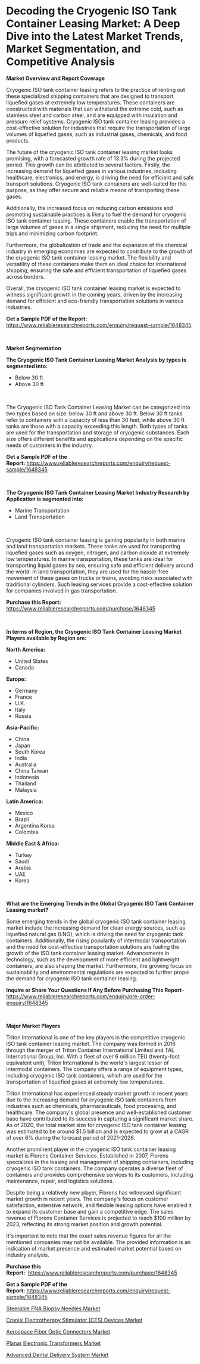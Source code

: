 <p><h1>Decoding the Cryogenic ISO Tank Container Leasing Market: A Deep Dive into the Latest Market Trends, Market Segmentation, and Competitive Analysis</h1></p><p><strong>Market Overview and Report Coverage</strong></p>
<p><p>Cryogenic ISO tank container leasing refers to the practice of renting out these specialized shipping containers that are designed to transport liquefied gases at extremely low temperatures. These containers are constructed with materials that can withstand the extreme cold, such as stainless steel and carbon steel, and are equipped with insulation and pressure relief systems. Cryogenic ISO tank container leasing provides a cost-effective solution for industries that require the transportation of large volumes of liquefied gases, such as industrial gases, chemicals, and food products.</p><p>The future of the cryogenic ISO tank container leasing market looks promising, with a forecasted growth rate of 13.3% during the projected period. This growth can be attributed to several factors. Firstly, the increasing demand for liquefied gases in various industries, including healthcare, electronics, and energy, is driving the need for efficient and safe transport solutions. Cryogenic ISO tank containers are well-suited for this purpose, as they offer secure and reliable means of transporting these gases.</p><p>Additionally, the increased focus on reducing carbon emissions and promoting sustainable practices is likely to fuel the demand for cryogenic ISO tank container leasing. These containers enable the transportation of large volumes of gases in a single shipment, reducing the need for multiple trips and minimizing carbon footprint.</p><p>Furthermore, the globalization of trade and the expansion of the chemical industry in emerging economies are expected to contribute to the growth of the cryogenic ISO tank container leasing market. The flexibility and versatility of these containers make them an ideal choice for international shipping, ensuring the safe and efficient transportation of liquefied gases across borders.</p><p>Overall, the cryogenic ISO tank container leasing market is expected to witness significant growth in the coming years, driven by the increasing demand for efficient and eco-friendly transportation solutions in various industries.</p></p>
<p><strong>Get a Sample PDF of the Report:</strong> <a href="https://www.reliableresearchreports.com/enquiry/request-sample/1648345">https://www.reliableresearchreports.com/enquiry/request-sample/1648345</a></p>
<p>&nbsp;</p>
<p><strong>Market Segmentation</strong></p>
<p><strong>The Cryogenic ISO Tank Container Leasing Market Analysis by types is segmented into:</strong></p>
<p><ul><li>Below 30 ft</li><li>Above 30 ft</li></ul></p>
<p>&nbsp;</p>
<p><p>The Cryogenic ISO Tank Container Leasing Market can be categorized into two types based on size: below 30 ft and above 30 ft. Below 30 ft tanks refer to containers with a capacity of less than 30 feet, while above 30 ft tanks are those with a capacity exceeding this length. Both types of tanks are used for the transportation and storage of cryogenic substances. Each size offers different benefits and applications depending on the specific needs of customers in the industry.</p></p>
<p><strong>Get a Sample PDF of the Report:</strong>&nbsp;<a href="https://www.reliableresearchreports.com/enquiry/request-sample/1648345">https://www.reliableresearchreports.com/enquiry/request-sample/1648345</a></p>
<p>&nbsp;</p>
<p><strong>The Cryogenic ISO Tank Container Leasing Market Industry Research by Application is segmented into:</strong></p>
<p><ul><li>Marine Transportation</li><li>Land Transportation</li></ul></p>
<p>&nbsp;</p>
<p><p>Cryogenic ISO tank container leasing is gaining popularity in both marine and land transportation markets. These tanks are used for transporting liquefied gases such as oxygen, nitrogen, and carbon dioxide at extremely low temperatures. In marine transportation, these tanks are ideal for transporting liquid gases by sea, ensuring safe and efficient delivery around the world. In land transportation, they are used for the hassle-free movement of these gases on trucks or trains, avoiding risks associated with traditional cylinders. Such leasing services provide a cost-effective solution for companies involved in gas transportation.</p></p>
<p><strong>Purchase this Report:</strong>&nbsp; <a href="https://www.reliableresearchreports.com/purchase/1648345">https://www.reliableresearchreports.com/purchase/1648345</a></p>
<p>&nbsp;</p>
<p><strong>In terms of Region, the Cryogenic ISO Tank Container Leasing Market Players available by Region are:</strong></p>
<p>
    <p> <strong> North America: </strong>
        <ul>
            <li>United States</li>
            <li>Canada</li>
        </ul>
        </p> 
    <p> <strong> Europe: </strong>
        <ul>
            <li>Germany</li>
            <li>France</li>
            <li>U.K.</li>
            <li>Italy</li>
            <li>Russia</li>
        </ul>
        </p> 
    <p> <strong> Asia-Pacific: </strong>
        <ul>
            <li>China</li>
            <li>Japan</li>
            <li>South Korea</li>
            <li>India</li>
            <li>Australia</li>
            <li>China Taiwan</li>
            <li>Indonesia</li>
            <li>Thailand</li>
            <li>Malaysia</li>
        </ul>
        </p> 
    <p> <strong> Latin America: </strong>
        <ul>
            <li>Mexico</li>
            <li>Brazil</li>
            <li>Argentina Korea</li>
            <li>Colombia</li>
        </ul>
        </p> 
    <p> <strong> Middle East & Africa: </strong>
        <ul>
            <li>Turkey</li>
            <li>Saudi</li>
            <li>Arabia</li>
            <li>UAE</li>
            <li>Korea</li>
        </ul>
    </p>
    </p>
<p>&nbsp;</p>
<p><strong>What are the Emerging Trends in the Global Cryogenic ISO Tank Container Leasing market?</strong></p>
<p><p>Some emerging trends in the global cryogenic ISO tank container leasing market include the increasing demand for clean energy sources, such as liquefied natural gas (LNG), which is driving the need for cryogenic tank containers. Additionally, the rising popularity of intermodal transportation and the need for cost-effective transportation solutions are fueling the growth of the ISO tank container leasing market. Advancements in technology, such as the development of more efficient and lightweight containers, are also shaping the market. Furthermore, the growing focus on sustainability and environmental regulations are expected to further propel the demand for cryogenic ISO tank container leasing.</p></p>
<p><strong>Inquire or Share Your Questions If Any Before Purchasing This Report</strong>- <a href="https://www.reliableresearchreports.com/enquiry/pre-order-enquiry/1648345">https://www.reliableresearchreports.com/enquiry/pre-order-enquiry/1648345</a></p>
<p>&nbsp;</p>
<p><strong>Major Market Players</strong></p>
<p><p>Triton International is one of the key players in the competitive cryogenic ISO tank container leasing market. The company was formed in 2016 through the merger of Triton Container International Limited and TAL International Group, Inc. With a fleet of over 6 million TEU (twenty-foot equivalent unit), Triton International is the world's largest lessor of intermodal containers. The company offers a range of equipment types, including cryogenic ISO tank containers, which are used for the transportation of liquefied gases at extremely low temperatures.</p><p>Triton International has experienced steady market growth in recent years due to the increasing demand for cryogenic ISO tank containers from industries such as chemicals, pharmaceuticals, food processing, and healthcare. The company's global presence and well-established customer base have contributed to its success in capturing a significant market share. As of 2020, the total market size for cryogenic ISO tank container leasing was estimated to be around $1.5 billion and is expected to grow at a CAGR of over 6% during the forecast period of 2021-2026.</p><p>Another prominent player in the cryogenic ISO tank container leasing market is Florens Container Services. Established in 2007, Florens specializes in the leasing and management of shipping containers, including cryogenic ISO tank containers. The company operates a diverse fleet of containers and provides comprehensive services to its customers, including maintenance, repair, and logistics solutions.</p><p>Despite being a relatively new player, Florens has witnessed significant market growth in recent years. The company's focus on customer satisfaction, extensive network, and flexible leasing options have enabled it to expand its customer base and gain a competitive edge. The sales revenue of Florens Container Services is projected to reach $100 million by 2023, reflecting its strong market position and growth potential.</p><p>It's important to note that the exact sales revenue figures for all the mentioned companies may not be available. The provided information is an indication of market presence and estimated market potential based on industry analysis.</p></p>
<p><strong>Purchase this Report:</strong>&nbsp;&nbsp;<a href="https://www.reliableresearchreports.com/purchase/1648345">https://www.reliableresearchreports.com/purchase/1648345</a></p>
<p></p>
<p><strong>Get a Sample PDF of the Report:</strong>&nbsp;<a href="https://www.reliableresearchreports.com/enquiry/request-sample/1648345">https://www.reliableresearchreports.com/enquiry/request-sample/1648345</a></p>
<p><p><a href="https://medium.com/@adiroy75486/steerable-fna-biopsy-needles-market-research-report-its-history-and-forecast-2023-to-2030-9c8d88b9fa29">Steerable FNA Biopsy Needles Market</a></p><p><a href="https://www.linkedin.com/pulse/cranial-electrotherapy-stimulator-ces-devices-market-size-1a9xe/">Cranial Electrotherapy Stimulator (CES) Devices Market</a></p><p><a href="https://medium.com/@azadyoi012547/aerospace-fiber-optic-connectors-market-the-key-to-successful-business-strategy-forecast-till-2030-b62e86e74aea">Aerospace Fiber Optic Connectors Market</a></p><p><a href="https://github.com/RichRobinson5/Market-Research-Report-List-2/blob/main/planar-electronic-transformers-market.md">Planar Electronic Transformers Market</a></p><p><a href="https://www.linkedin.com/pulse/advanced-dental-delivery-system-market-share-amp-new-trends-xbxde/">Advanced Dental Delivery System Market</a></p></p>